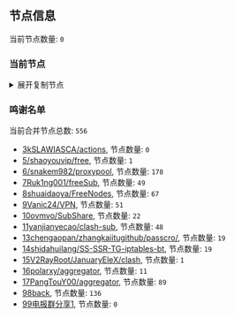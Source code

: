 
## 节点信息
当前节点数量: `0`
### 当前节点
<details>
  <summary>展开复制节点</summary>

    

</details>

### 鸣谢名单
当前合并节点总数: `556`
- [3kSLAWIASCA/actions](https://github.com/kSLAWIASCA/actions), 节点数量: `0`
- [5/shaoyouvip/free](https://github.com/shaoyouvip/free), 节点数量: `1`
- [6/snakem982/proxypool](https://github.com/snakem982/proxypool), 节点数量: `178`
- [7Ruk1ng001/freeSub](https://github.com/Ruk1ng001/freeSub), 节点数量: `49`
- [8shuaidaoya/FreeNodes](https://github.com/shuaidaoya/FreeNodes), 节点数量: `67`
- [9Vanic24/VPN](https://github.com/Vanic24/VPN), 节点数量: `51`
- [10ovmvo/SubShare](https://github.com/ovmvo/SubShare), 节点数量: `22`
- [11yanjianyecao/clash-sub](https://github.com/yanjianyecao/clash-sub), 节点数量: `48`
- [13chengaopan/zhangkaiitugithub/passcro/](https://github.com/zhangkaiitugithub/passcro/), 节点数量: `19`
- [14shidahuilang/SS-SSR-TG-iptables-bt](https://github.com/shidahuilang/SS-SSR-TG-iptables-bt), 节点数量: `19`
- [15V2RayRoot/JanuaryEleX/clash](https://github.com/JanuaryEleX/clash), 节点数量: `1`
- [16polarxy/aggregator](https://github.com/polarxy/aggregator), 节点数量: `11`
- [17PangTouY00/aggregator](https://github.com/xnic888/aggregator), 节点数量: `89`
- [98back](https://github.com/firefoxmmx2/v2rayshare_subcription), 节点数量: `136`
- [99电报群分享1](https://github.com/cdddbc/getAirport), 节点数量: `0`



